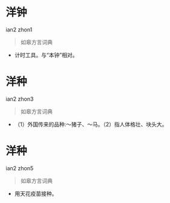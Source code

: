 # 洋钟
ian2 zhon1
> 如皋方言词典
- 计时工具。与“本钟”相对。

# 洋种
ian2 zhon3
> 如皋方言词典
- （1）外国传来的品种:～猪子、～马。（2）指人体格壮、块头大。

# 洋种
ian2 zhon5
> 如皋方言词典
- 用天花疫苗接种。
